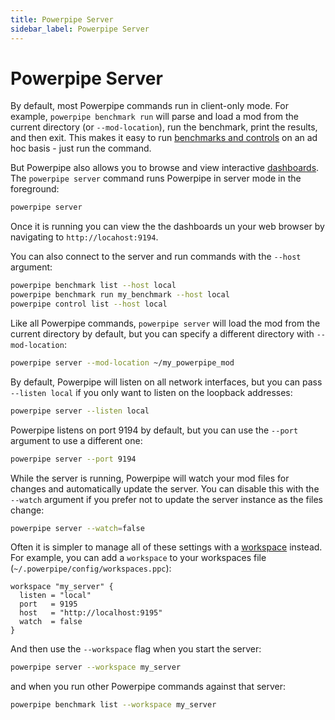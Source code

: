```yaml
---
title: Powerpipe Server
sidebar_label: Powerpipe Server
---
```


# Powerpipe Server

By default, most Powerpipe commands run in client-only mode.  For example, `powerpipe benchmark run` will parse and load a mod from the current directory (or `--mod-location`), run the benchmark, print the results, and then exit. This makes it easy to run [benchmarks and controls](/docs/run/benchmark) on an ad hoc basis - just run the command.


But Powerpipe also allows you to browse and view interactive [dashboards](/docs/run/dashboard).  The `powerpipe server` command runs Powerpipe in server mode in the foreground:

```bash
powerpipe server
```

Once it is running you can view the the dashboards un your web browser by navigating to `http://locahost:9194`.


You can also connect to the server and run commands with the `--host` argument:
```bash
powerpipe benchmark list --host local
powerpipe benchmark run my_benchmark --host local
powerpipe control list --host local
```

Like all Powerpipe commands, `powerpipe server` will load the mod from the current directory by default, but you can specify a different directory with `--mod-location`:

```bash
powerpipe server --mod-location ~/my_powerpipe_mod
```

By default, Powerpipe will listen on all network interfaces, but you can pass `--listen local` if you only want to listen on the loopback addresses:

```bash
powerpipe server --listen local
```

Powerpipe listens on port 9194 by default, but you can use the `--port` argument to use a different one:

```bash
powerpipe server --port 9194
```

While the server is running, Powerpipe will watch your mod files for changes and automatically update the server.  You can disable this with the `--watch` argument if you prefer not to update the server instance as the files change:

```bash
powerpipe server --watch=false
```

Often it is simpler to manage all of these settings with a [workspace](/docs/run/workspaces) instead. For example, you can add a `workspace` to your workspaces file (`~/.powerpipe/config/workspaces.ppc`):

```hcl
workspace "my_server" {
  listen = "local"
  port   = 9195
  host   = "http://localhost:9195"
  watch  = false
}
```

And then use the `--workspace` flag when you start the server:
```bash
powerpipe server --workspace my_server
```

and when you run other Powerpipe commands against that server:
```bash
powerpipe benchmark list --workspace my_server
```
